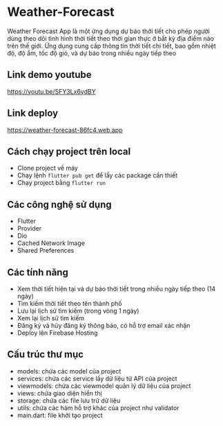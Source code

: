 # Weather-Forecast
Weather Forecast App là một ứng dụng dự báo thời tiết cho phép người dùng theo dõi tình hình thời tiết theo thời gian thực ở bất kỳ địa điểm nào trên thế giới. Ứng dụng cung cấp thông tin thời tiết chi tiết, bao gồm nhiệt độ, độ ẩm, tốc độ gió, và dự báo trong nhiều ngày tiếp theo

## Link demo youtube
https://youtu.be/SFY3Lx6ydBY

## Link deploy
https://weather-forecast-86fc4.web.app

## Cách chạy project trên local
- Clone project về máy
- Chạy lệnh `flutter pub get` để lấy các package cần thiết
- Chạy project bằng `flutter run`

## Các công nghệ sử dụng
- Flutter
- Provider
- Dio
- Cached Network Image
- Shared Preferences

## Các tính năng
- Xem thời tiết hiện tại và dự báo thời tiết trong nhiều ngày tiếp theo (14 ngày)
- Tìm kiếm thời tiết theo tên thành phố
- Lưu lại lịch sử tìm kiếm (trong vòng 1 ngày)
- Xem lại lịch sử tìm kiếm
- Đăng ký và hủy đăng ký thông báo, có hỗ trợ email xác nhận
- Deploy lên Firebase Hosting

## Cấu trúc thư mục
- models: chứa các model của project
- services: chứa các service lấy dữ liệu từ API của project
- viewmodels: chứa các viewmodel quản lý dữ liệu của project
- views: chứa giao diện hiển thị
- storage: chứa các file lưu trữ dữ liệu
- utils: chứa các hàm hỗ trợ khác của project như validator
- main.dart: file khởi tạo project
